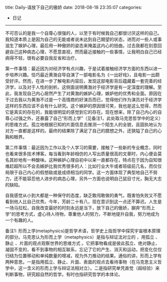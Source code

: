 title: Daily-请放下自己的傲娇
date: 2018-08-18 23:35:07
categories:
- 日记

---

不可否认的是我一个自尊心很强的人，以至于有时候我自己都很讨厌这样的自己。我知道本质上是因为自己的无能或者说未达到自己期望的状态，进而对一些人或事滋生了嫉妒心理，最后用一种傲娇的姿态来掩盖这内心的扭曲。过去我都在刻意回避自己这种病态心理，不愿意直视，然而最近接触的一些事情，让我明白自己已经病得不轻，很有必要自我反省和治疗。

第一件事情：最近因为对经济学有点兴趣，于是试着接触经济学方面的东西以进一步培养兴趣。恰巧最近黄渤自导自演了一部电影名为《一出好戏》，且电影一出颇受好评。然而，在进一步了解电影内容后，发现这部电影背后蕴藏着一套完善的经济学，以及对于人性的剖析。这侧面说明黄渤对于经济学是有一定深度的理解。至此，我发现自己内心居然产生了对黄渤的嫉妒心理，嫉妒他的优秀和全面。原因在于过去我以为黄渤不过是一个高情商的好演员而已，觉得他们作为演员对于经济学这样的东西应该不会有什么研究。这个嫉妒的原因很可笑，我也是这么觉得，然而它是真实的存在的，我能很明显的感觉到它的存在。现在想来，除了自己内心的自尊心过强之外，还暴露了自己“形而上学”（见备注1，此处取马克思哲学中的定义）的思维方式。孤立地根据已知的片面信息去推测一个陌生人的全貌，且固执地认为对方一直都是这样的。最终的结果除了满足了自己的臆想之外，还狭隘了自己的心胸和眼界。

第二件事情：最近因为工作以及个人学习的需要，接触了一些新的专业概念，同时也看来很多技术博客。每当看到年龄相仿的人写出质量很高的文章时，内心便会莫名其妙地有一种酸味。这种嫉妒心理自初中以来一直都存在，特点在于因为自知很难赶超所以不会去嫉妒比我优秀很多的人：比如行业大牛或者班级前几名，而仅仅局限于自己内心的假想敌或是成绩相当的同学。这一方面体现了典型地自己不努力，还不能容忍他人进步的病态心理，另外一方面也说明自己鼠目寸光，胸无大志的缺陷。

自我感觉从小到大都是一种保守的态度，缺乏敢闯敢做的勇气，既害怕失败又不愿看到他人比自己优秀。今年，芳龄二十有八，现在意识到这一点还不算迟。人生是一场马拉松，自我改变最好的时刻永远是当下，放下自己的傲娇，摒弃“形而上学”的思考方式，虚心待人待物，尊重他人的努力，不断地提升自我，努力地成为一个有趣的人。


备注1: 形而上学(metaphysics)是哲学术语，哲学史上指哲学中探究宇宙根本原理的部分。马克思认为形而上学（metaphysics）是指与辩证法对立的 ，用孤立 、静止 、片面的观点观察世界的思维方式 。它把事物看成是彼此孤立、绝对静止、凝固不变的，看不到事物的相互联系，忘记了它的产生、消灭和运动，把变化仅仅归结为位置移动和单纯数量的增减，视为外力推动的结果。通俗的讲，形而上学有两种意思。一是指用孤立、静止、片面、表面的观点去看待事物（在马克思主义哲学中，这一含义的形而上学与辩证法相对立）。二是指研究单凭直觉（超经验）来判断事物，研究超自然的哲学。有时也指研究哲学的本体论。